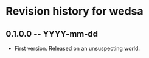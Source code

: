 # Revision history for wedsa

## 0.1.0.0 -- YYYY-mm-dd

* First version. Released on an unsuspecting world.
